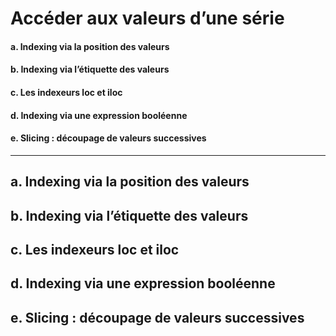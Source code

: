 # Accéder aux valeurs d’une série

#### a. Indexing via la position des valeurs

#### b. Indexing via l’étiquette des valeurs

#### c. Les indexeurs loc et iloc

#### d. Indexing via une expression booléenne

#### e. Slicing : découpage de valeurs successives

--------------------------------------------------------------------------------------------------------------------------------------------------------------------------------------------------

## a. Indexing via la position des valeurs

## b. Indexing via l’étiquette des valeurs

## c. Les indexeurs loc et iloc

## d. Indexing via une expression booléenne

## e. Slicing : découpage de valeurs successives
